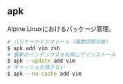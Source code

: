 apk
----

Alpine Linuxにおけるパッケージ管理。

```bash
# パッケージインストール（複数同時可能）
$ apk add vim zsh
# 最新のインデックスを利用してインストール
$ apk --update add vim
# キャッシュを残さない
$ apk --no-cache add vim
```